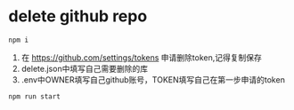 # delete github repo

`npm i`

1. 在 <https://github.com/settings/tokens> 申请删除token,记得复制保存
2. delete.json中填写自己需要删除的库
3. .env中OWNER填写自己github账号，TOKEN填写自己在第一步申请的token

`npm run start`
